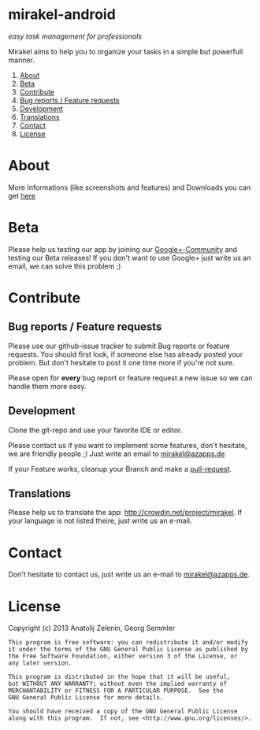 mirakel-android
===============

*easy task management for professionals*

Mirakel aims to help you to organize your tasks in a simple but powerfull manner.


1. [About](#about)
2. [Beta](#beta)
2. [Contribute](#contribute)
  1. [Bug reports / Feature requests](#bug-reports--feature-requests)
  2. [Development](#development)
  3. [Translations](#translations)
3. [Contact](#contact)
3. [License](#license)

# About

More Informations (like screenshots and features) and Downloads you can get [here](http://mirakel.azapps.de/)

# Beta

Please help us testing our app by joining our [Google+-Community](https://plus.google.com/u/0/communities/110640831388790835840) and testing our Beta releases! If you don't want to use Google+ just write us an email, we can solve this problem ;)

# Contribute

## Bug reports / Feature requests

Please use our github-issue tracker to submit Bug reports or feature requests. You should first look, if someone else has already posted your problem. But don't hesitate to post it one time more if you're not sure.

Please open for **every** bug report or feature request a new issue so we can handle them more easy.

## Development

Clone the git-repo and use your favorite IDE or editor.

Please contact us if you want to implement some features, don't hesitate, we are friendly people ;) Just write an email to mirakel@azapps.de

If your Feature works, cleanup your Branch and make a [pull-request](https://help.github.com/articles/using-pull-requests).

## Translations

Please help us to translate the app: http://crowdin.net/project/mirakel. If your language is not listed theire, just write us an e-mail.

# Contact

Don't hesitate to contact us, just write us an e-mail to mirakel@azapps.de.

# License

Copyright (c) 2013 Anatolij Zelenin, Georg Semmler


    This program is free software: you can redistribute it and/or modify
    it under the terms of the GNU General Public License as published by
    the Free Software Foundation, either version 3 of the License, or
    any later version.

    This program is distributed in the hope that it will be useful,
    but WITHOUT ANY WARRANTY; without even the implied warranty of
    MERCHANTABILITY or FITNESS FOR A PARTICULAR PURPOSE.  See the
    GNU General Public License for more details.

    You should have received a copy of the GNU General Public License
    along with this program.  If not, see <http://www.gnu.org/licenses/>.
